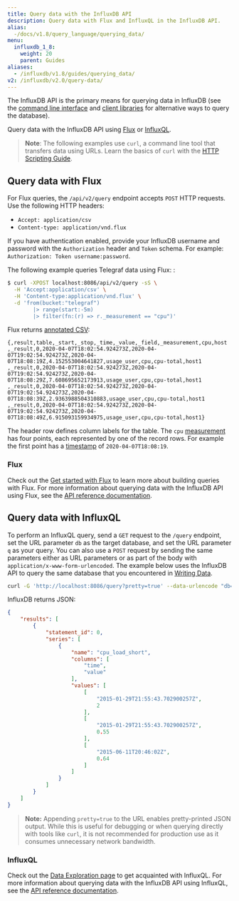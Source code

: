 ```yaml
---
title: Query data with the InfluxDB API
description: Query data with Flux and InfluxQL in the InfluxDB API.
alias:
  -/docs/v1.8/query_language/querying_data/
menu:
  influxdb_1_8:
    weight: 20
    parent: Guides
aliases:
  - /influxdb/v1.8/guides/querying_data/
v2: /influxdb/v2.0/query-data/
---
```



The InfluxDB API is the primary means for querying data in InfluxDB (see the [command line interface](/influxdb/v1.8/tools/shell/) and [client libraries](/influxdb/v1.8/tools/api_client_libraries/) for alternative ways to query the database).

Query data with the InfluxDB API using [Flux](#query-data-with-flux) or [InfluxQL](#query-data-with-influxql).

> **Note**: The following examples use `curl`, a command line tool that transfers data using URLs. Learn the basics of `curl` with the [HTTP Scripting Guide](https://curl.haxx.se/docs/httpscripting.html).

## Query data with Flux

For Flux queries, the `/api/v2/query` endpoint accepts `POST` HTTP requests. Use the following HTTP headers:
- `Accept: application/csv`
- `Content-type: application/vnd.flux`

If you have authentication enabled, provide your InfluxDB username and password with the `Authorization` header and `Token` schema. For example: `Authorization: Token username:password`.


The following example queries Telegraf data using Flux:
:

```bash
$ curl -XPOST localhost:8086/api/v2/query -sS \
  -H 'Accept:application/csv' \
  -H 'Content-type:application/vnd.flux' \
  -d 'from(bucket:"telegraf")
        |> range(start:-5m)
        |> filter(fn:(r) => r._measurement == "cpu")'  
```
Flux returns [annotated CSV](/influxdb/v2.0/reference/syntax/annotated-csv/):

```
{,result,table,_start,_stop,_time,_value,_field,_measurement,cpu,host
,_result,0,2020-04-07T18:02:54.924273Z,2020-04-07T19:02:54.924273Z,2020-04-07T18:08:19Z,4.152553004641827,usage_user,cpu,cpu-total,host1
,_result,0,2020-04-07T18:02:54.924273Z,2020-04-07T19:02:54.924273Z,2020-04-07T18:08:29Z,7.608695652173913,usage_user,cpu,cpu-total,host1
,_result,0,2020-04-07T18:02:54.924273Z,2020-04-07T19:02:54.924273Z,2020-04-07T18:08:39Z,2.9363988504310883,usage_user,cpu,cpu-total,host1
,_result,0,2020-04-07T18:02:54.924273Z,2020-04-07T19:02:54.924273Z,2020-04-07T18:08:49Z,6.915093159934975,usage_user,cpu,cpu-total,host1}
```

The header row defines column labels for the table. The `cpu` [measurement](/influxdb/v1.8/concepts/glossary/#measurement) has four points, each represented by one of the record rows. For example the first point has a [timestamp](/influxdb/v1.8/concepts/glossary/#timestamp) of `2020-04-07T18:08:19`.  

### Flux

Check out the [Get started with Flux](/influxdb/v2.0/query-data/get-started/) to learn more about building queries with Flux.
For more information about querying data with the InfluxDB API using Flux, see the [API reference documentation](/influxdb/v1.8/tools/api/#influxdb-2-0-api-compatibility-endpoints).

## Query data with InfluxQL

To perform an InfluxQL query, send a `GET` request to the `/query` endpoint, set the URL parameter `db` as the target database, and set the URL parameter `q` as your query.
You can also use a `POST` request by sending the same parameters either as URL parameters or as part of the body with `application/x-www-form-urlencoded`.
The example below uses the InfluxDB API to query the same database that you encountered in [Writing Data](/influxdb/v1.8/guides/writing_data/).

```bash
curl -G 'http://localhost:8086/query?pretty=true' --data-urlencode "db=mydb" --data-urlencode "q=SELECT \"value\" FROM \"cpu_load_short\" WHERE \"region\"='us-west'"
```

InfluxDB returns JSON:


```json
{
    "results": [
        {
            "statement_id": 0,
            "series": [
                {
                    "name": "cpu_load_short",
                    "columns": [
                        "time",
                        "value"
                    ],
                    "values": [
                        [
                            "2015-01-29T21:55:43.702900257Z",
                            2
                        ],
                        [
                            "2015-01-29T21:55:43.702900257Z",
                            0.55
                        ],
                        [
                            "2015-06-11T20:46:02Z",
                            0.64
                        ]
                    ]
                }
            ]
        }
    ]
}
```

> **Note:** Appending `pretty=true` to the URL enables pretty-printed JSON output.
While this is useful for debugging or when querying directly with tools like `curl`, it is not recommended for production use as it consumes unnecessary network bandwidth.

### InfluxQL

Check out the [Data Exploration page](/influxdb/v1.8/query_language/explore-data/) to get acquainted with InfluxQL.
For more information about querying data with the InfluxDB API using InfluxQL, see the [API reference documentation](/influxdb/v1.8/tools/api/#influxdb-1-x-http-endpoints).
